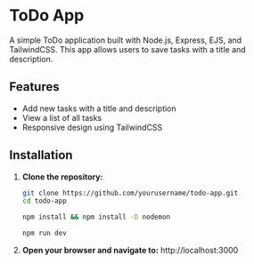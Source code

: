 # ToDo App

A simple ToDo application built with Node.js, Express, EJS, and TailwindCSS. This app allows users to save tasks with a title and description.

## Features

- Add new tasks with a title and description
- View a list of all tasks
- Responsive design using TailwindCSS

## Installation

1. **Clone the repository:**

   ```bash
   git clone https://github.com/yourusername/todo-app.git
   cd todo-app

   npm install && npm install -D nodemon

   npm run dev

2. **Open your browser and navigate to:**
   http://localhost:3000

